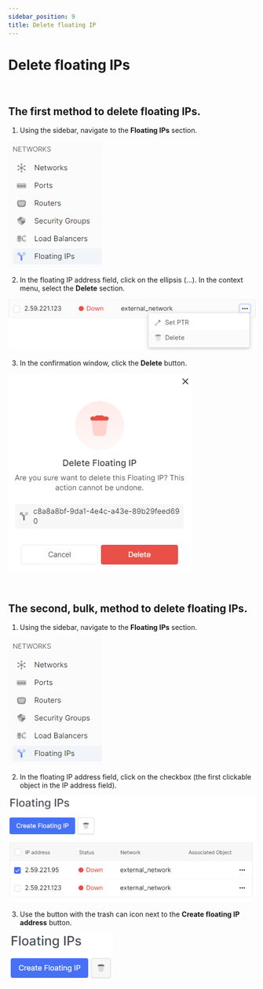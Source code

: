 ```yaml
---
sidebar_position: 9
title: Delete floating IP
---
```



# Delete floating IPs


<br />

## The first method to delete floating IPs.
1. Using the sidebar, navigate to the **Floating IPs** section.

![](../../img/floating-ip/1.png)

2. In the floating IP address field, click on the ellipsis (...). In the context menu, select the **Delete** section.

![](../../img/floating-ip/7.png)

3. In the confirmation window, click the **Delete** button.

![](../../img/floating-ip/8.png)

<br />

##  The second, bulk, method to delete floating IPs.
1. Using the sidebar, navigate to the **Floating IPs** section.

![](../../img/floating-ip/1.png)

2. In the floating IP address field, click on the checkbox (the first clickable object in the IP address field).

![](../../img/floating-ip/9.png)

3. Use the button with the trash can icon next to the **Create floating IP address** button.

![](../../img/floating-ip/10.png)
